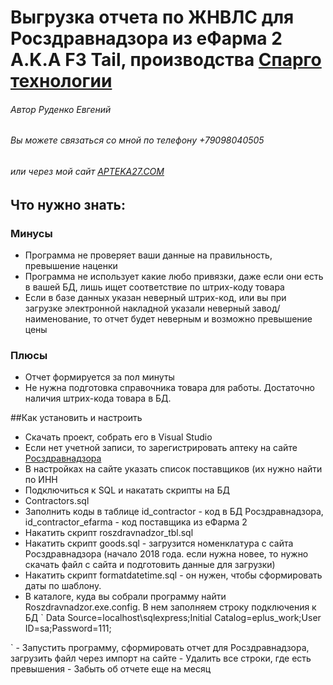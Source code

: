 ﻿# Выгрузка отчета по ЖНВЛС для Росздравнадзора из еФарма 2 A.K.A F3 Tail, производства [Спарго технологии](http://spargo.ru)

###### Автор Руденко Евгений
###### Вы можете связаться со мной по телефону +79098040505
###### или через мой сайт [APTEKA27.COM](http://APTEKA27.COM)

## Что нужно знать:
### Минусы
 - Программа не проверяет ваши данные на правильность, превышение наценки
 - Программа не использует какие любо привязки, даже если они есть в вашей БД, лишь ищет соответствие по штрих-коду товара
 - Если в базе данных указан неверный штрих-код, или вы при загрузке электронной накладной указали неверный завод/наименование, то отчет будет неверным и возможно превышение цены
### Плюсы
 - Отчет формируется за пол минуты
 - Не нужна подготовка справочника товара  для работы. Достаточно наличия штрих-кода товара в БД.
 
 ##Как установить и настроить
 
 - Скачать проект, собрать его в Visual Studio
 - Если нет учетной записи, то зарегистрировать аптеку на сайте [Росздравнадзора](http://mols.roszdravnadzor.ru/?type=logon&redirect_params=) 
 - В настройках на сайте указать список поставщиков (их нужно найти по ИНН
 - Подключиться к SQL и накатать скрипты на БД
 - Contractors.sql
 - Заполнить коды в таблице id_contractor - код в БД Росздравнадзора, id_contractor_efarma - код поставщика из еФарма 2
 - Накатить скрипт roszdravnadzor_tbl.sql 
 - Накатить скрипт goods.sql - загрузится номенклатура с сайта Росздравнадзора (начало 2018 года. если нужна новее, то нужно скачать файл c сайта и подготовить данные для загрузки)
 - Накатить скрипт formatdatetime.sql - он нужен, чтобы сформировать даты по шаблону.
 - В каталоге, куда вы собрали программу найти Roszdravnadzor.exe.config.  В нем заполняем строку подключения к БД
`<setting name="farmaConnectionString" serializeAs="String">
 <value>Data Source=localhost\sqlexpress;Initial Catalog=eplus_work;User ID=sa;Password=111;</value>
</setting>
`  
 - Запустить программу, сформировать отчет для Росздравнадзора, загрузить файл через импорт на сайте
 - Удалить все строки, где есть превышения
 - Забыть об отчете еще на месяц
